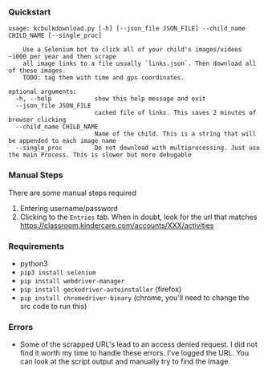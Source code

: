 ### Quickstart

```
usage: kcbulkdownload.py [-h] [--json_file JSON_FILE] --child_name CHILD_NAME [--single_proc]

    Use a Selenium bot to click all of your child's images/videos ~1000 per year and then scrape
    all image links to a file usually `links.json`. Then download all of these images.
    TODO: tag them with time and gps coordinates.

optional arguments:
  -h, --help            show this help message and exit
  --json_file JSON_FILE
                        cached file of links. This saves 2 minutes of browser clicking
  --child_name CHILD_NAME
                        Name of the child. This is a string that will be appended to each image name
  --single_proc         Do not download with multiprocessing. Just use the main Process. This is slower but more debugable
```


### Manual Steps

There are some manual steps required
1. Entering username/password
2. Clicking to the `Entries` tab. When in doubt, look for the url that matches https://classroom.kindercare.com/accounts/XXX/activities


### Requirements

- python3
- `pip3 install selenium`
- `pip install webdriver-manager`
- `pip install geckodriver-autoinstaller` (firefox)
- `pip install chromedriver-binary` (chrome, you'll need to change the src code to run this)


### Errors

- Some of the scrapped URL's lead to an access denied request. I did not find it worth my time to handle these errors. I've logged the URL. You can look at the script output and manually try to find the image.
